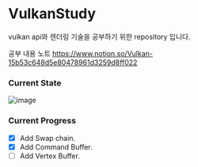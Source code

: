# VulkanStudy

vulkan api와 렌더링 기술을 공부하기 위한 repository 입니다.

공부 내용 노트
https://www.notion.so/Vulkan-15b53c648d5e80478961d3259d8ff022

### Current State
![image](https://github.com/user-attachments/assets/643b2b57-f8af-4a0f-8239-dc624f380647)


### Current Progress
- [x] Add Swap chain.
- [x] Add Command Buffer.
- [ ] Add Vertex Buffer.
